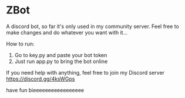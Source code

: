 # ZBot
A discord bot, so far it's only used in my community server. Feel free to make changes and do whatever you want with it...

How to run:
1. Go to key.py and paste your bot token
2. Just run app.py to bring the bot online

If you need help with anything, feel free to join my Discord server https://discord.gg/4ksWGps

have fun bieeeeeeeeeeeeeeeee
